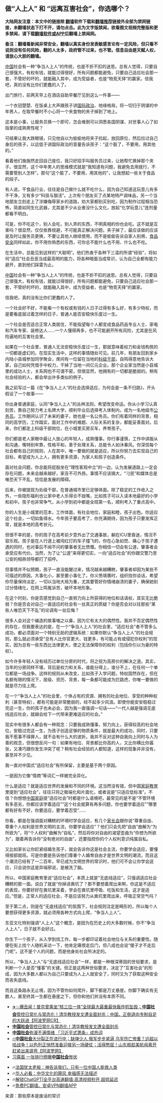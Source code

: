  <!-- 面包屑导航 --> <h2>做“人上人” 和 “远离互害社会”，你选哪个？</h2> <p class="notice"><b>大陆网友注意：本文中的链接除 <a href="https://github.com/bannedbook/fanqiang" >翻墙</a>软件下载和<a href="https://github.com/killgcd/justmysocks/blob/master/README.md">翻墙推荐</a>链接外全部为禁网链接，未翻墙状态下打不开，请勿点击。此为文字版禁闻，欲看图文视频完整版和更多禁闻，请下载<a href="https://github.com/bannedbook/fanqiang">翻墙软件或APP</a>后翻墙上禁闻网。</p><p>备注：翻墙看新闻非常安全，翻墙以真实身份发表敏感言论有一定风险，但只看不说则没有任何风险，翻的人太多，政府管不过来，也不管。信息自由是天赋人权，请放心大胆的翻墙。</b></p>  <div class="entry"> <p id="summary"><span class='wp_keywordlink_affiliate'><a href="https://www.bannedbook.org/" title="中国" target="_blank">中国</a></span>社会有一种“争当人上人”的传统，也是不折不扣的迷思。总有人觉得，只要自己很强大，有权有钱，就能过得很好，所有问题都能避免，只要自己适应社会那一套，不管好的坏的，就能融入其中，成为受益者，也是“物竞天择”的赢家。信我吧，真的没有比你们更蠢的人了。</p> <p>出门旅行，前两天早上在酒店自助早餐厅见到这么一件事——</p> <p>一个衣冠楚楚、在饭桌上大声跟孩子讲<a href="https://www.bannedbook.org/bnews/tag/%e5%9b%bd%e9%99%85%e6%94%bf%e6%b2%bb/" class="st_tag internal_tag" rel="tag" title="标签 国际政治 下的日志">国际政治</a>、地缘格局，将一切归于阴谋的中年男人，在取早餐时不小心将一个夹食物的夹子掉到了地上。</p> <p>这本是小事，让服务员换一个即可，怎会难倒可以洞悉各国阴谋、对世事人心了如指掌的成熟男性呢？</p> <p>可结果让我大跌眼镜，只见他自以为偷偷地将夹子捡起，放回原位，然后拉过自己身后的孩子，以远低于讲国际政治的音量告诉孩子：“这个脏了，不要用，用其他的。”</p> <p>看着他们施施然走回自己座位，我只好招手叫服务员过来，让她帮忙换掉那个夹子。很显然，这个中年男人的思维模式就是“我知道有问题，我避免去用就行，不需要管别人怎样”。那句“这个脏了，不要用，用其他的”，让我想起一些关于食品的段子。</p> <p>有人说，干食品行业，往往是自己做什么就不吃什么，因为自己知道这玩意儿有多不干净，又有多少“科技与狠活”。上次有个朋友买了点某地特产调味品，另一个当地朋友立刻走上了涉嫌侮辱家乡的道路，劝大家都别买别吃，因为制作过程相当恐怖，简直如同生化武器，尤其是不少从业者没什么文化，放起“化学玩意儿”连剂量都看不明白。</p> <p>可是，你不吃这个，别人会吃，别人弄的东西，不明真相的你也会吃。这不就是互害吗？很显然，仅仅依靠规避，不可能真正解决问题。夹子掉了，最应该做的应该是及时让服务员更换，不要让其他人继续使用，而不是偷偷告诉自家人别用，<a href="https://www.bannedbook.org/bnews/tag/%e9%a3%9f%e5%93%81%e5%ae%89%e5%85%a8/" class="st_tag internal_tag" rel="tag" title="标签 食品安全 下的日志">食品安全</a>同样如此，你不用你熟悉的东西，可你总不能什么也不用、什么也不吃。</p> <p>在生活中，总能见到这样的“大聪明”。他们热衷于各种下三滥的所谓“经验”，将如何“适应”社会丑恶当成最高明的能力，将各种暗面当成常识，认为自己全都有能力避开，直到他们踩雷为止。</p>  <p><a href="https://www.bannedbook.org/bnews/tag/%E4%B8%AD%E5%9B%BD/" class="st_tag internal_tag" rel="tag" title="标签 中国 下的日志">中国</a>社会有一种“争当人上人”的传统，也是不折不扣的迷思。总有人觉得，只要自己很强大，有权有钱，就能过得很好，所有问题都能避免，只要自己适应社会那一套，不管好的坏的，就能融入其中，成为受益者，也是“物竞天择”的赢家。</p> <p>信我吧，真的没有比你们更蠢的人了。</p> <p>一个社会好不好，不能看一个有权或有钱的人日子过得有多么好，有多少特权，而是要看底层过着怎样的日子，普通人能否安稳快乐度过一生。</p> <p>一个社会是否适合正常人类居住，不能指望每个人都变成食品药品专业人士、家电和汽车专家、装修达人……一个人懂得再多，也不可能避开所有风险，尤其是在风险遍地的互害社会里。</p> <p>如果在一个社会里，普通人无法安稳快乐度过一生，那就意味着权力和金钱构筑的一切都是虚幻的。在现实生活中，这样的事情随处可见。前几年，有朋友回到家乡内陆小县城参加同学聚会，席间有一位留在当地的<a href="https://www.bannedbook.org/bnews/tag/%e7%a7%91%e7%ba%a7%e5%b9%b2%e9%83%a8/" class="st_tag internal_tag" rel="tag" title="标签 科级干部 下的日志">科级干部</a>，自鸣得意地告诉大家，自己如何凭借手中权力，干掉了当地一间亿元企业。那个企业家当然是小县城里的成功人士，关系网也不可谓不密，但很显然，他拥有的一切都是脆弱的。稍有社会经验的人，都会举出许多类似的例子。</p> <p>我之前写过一篇《在“争当人上人”的社会选择适应，为何会是一条不归路》，开头假设了一个故事——</p> <p>你出身普通家庭，认同“争当人上人”的丛林法则，希望改变命运。你从小学习认真刻苦，靠自己努力考上名牌大学，顺利毕业后选择考入体制内，成为一名地级市<a href="https://www.bannedbook.org/bnews/tag/%e5%85%ac%e5%8a%a1%e5%91%98/" class="st_tag internal_tag" rel="tag" title="标签 公务员 下的日志">公务员</a>。工作期间认识了未来的妻子，她也是一名公务员。你们有着同样的背景，相同的高学历，工作踏实，面对工作中的难题、人际关系的复杂，都能妥善面对。后来，你们都走上科级干部岗位，在小城里买房买车，养育孩子。</p> <p>你们都是老人家眼中最让人放心的年轻人，成熟懂事。你行事谨慎，工作中讲服从和沟通，嘴特别牢靠，性格平和，善于处理关系，总能令人如沐春风。你深信每个社会都有自己的规则，人在其中，唯一要做的就是适应，所以你努力去实现自己的目标，希望成为人上人，拥有更多资源，为家人和孩子创造条件。</p> <p>面对社会问题，你总能将屁股坐在“理性客观中立”的一边，认为发展道路上一定会存在问题，未来会越来越好，家丑不可外扬，事情不应该搞大，“刁民”和媒体总是唯恐天下不乱，恰恰是发展的障碍。</p>  <p>后来，你被提拔为处级干部，在普通城市里已足够体面。除了稳定的工作收入之外，一些隐形福利也让家中老人乐得合不拢嘴，比如孩子可以入读本地最好的小学和初中。孩子也非常争气，从小学到初中都是全班第一名，顺利考入了重点高中。</p> <p>你的人生是小城里的范本，工作体面，有社会地位，家庭和睦，孩子出色。你适应这个社会，一切如鱼得水。今年孩子要高考了，你充满期待，因为孩子只要发挥正常，就是本地的高考状元。</p> <p>但很不幸的是，你的孩子在高考前夕意外出了交通事故，躺在ICU里昏迷，情况不容乐观。孩子是在人行道上被闯红灯的车子撞飞的，你在心急如焚、痛心于孩子遭遇的同时，也对事后不闻不问的肇事者无比愤慨。你相信一切会有公道，肇事者会承受应有代价。当然，为了让“公道”来得更切实，一向“适应社会”的你跟交警乃至公安的相熟领导都打了招呼。</p> <p>但事情并不似预期，孩子一直没能醒过来，情况越来越糟糕，肇事者却因为某些不可描述的原因，大事化小，甚至要小事化了。你义愤填膺时，组织找你谈话，希望你尽量保持淡定，一切以当地大局为重，尤其要管好你情绪崩溃的妻子，确保她别过分情绪化，在网上鸣冤诉苦，破坏本地形象。</p> <p>在这个时刻，你是否感觉到自己一直努力向上所获得的地位和话语权，其实无比脆弱？你是否会对自己一直适应的社会有一丝真正的质疑？你是否会对以往那些“某些人唯恐天下不乱”的论调有一丝后悔？</p> <p>很多人会对这个编造的故事嗤之以鼻，因为它有太大的偶然性。我并不否定偶然性的存在，但我要表达的是，在一个“争当人上人”的社会里，“适应社会”者不管多么成功，都必须面对一个特别无助的逻辑系统：如果你默认“争当人上人”的社会规则，那么就必须承受“总有人比你官更大、钱更多，有可能占有或侵犯你权利”的现实，因为总有一些东西比法律更大，使之无法保障你的权利（包括你引以为豪的特权）。</p> <p>如今许多年轻人没有经历过单位分房的时代，将之视为高房价的解决之道。其实，当年的分房同样不堪，背后是权力和关系，谁能分得上，谁分不上，在任何一个单位都是一场战争。这样的规则从未改变，比如孩子入学问题，特权固然存在，但在名额有限的情况下，层级、资历、背景，每一条都可能成为拦路虎，你唯一要做的就是尽力往上爬。</p> <p>在一个“争当人上人”的社会里，个体占有的资源、拥有的社会地位、享受的种种权利（甚至特权），都有可能是非常脆弱的，经不起多少风浪。即使你能安安稳稳过完这一生，你的孩子也未必会，因为我一直强调一句话——“一代人越是强调无底线适应社会，就越会给下一代带来更难适应的社会。”</p> <p>现实中有很多人都会有一种观念：只要我成熟懂事，努力向上，获得较高的社会地位，安稳过完这一生，为孩子创造足够的物质条件，就是最大的成功，同时，只要我不惹事不得罪人，就不会有什么大的波折。我并不反对这种自我向上同时与人为善的观念，但很想反问一句：如果有地位、背景都比你高的人，又比你横比你嚣张，又凑巧跟你发生冲突了呢？稍有社会经验的人都知道，这样的现象并非没有，甚至并不少见。</p>  <p>我一直对中国式“适应社会”有所保留，主要是基于两个原因。</p> <p>一是因为它像“情商”等词汇一样被完全异化。</p> <p>什么是适应？就是适应世界的发展和不同的环境。这当然没有错，但中国<a href="https://www.bannedbook.org/bnews/tag/%e5%ae%b6%e5%ba%ad%e6%95%99%e8%82%b2/" class="st_tag internal_tag" rel="tag" title="标签 家庭教育 下的日志">家庭教育</a>里提到“适应社会”，往往只将之极端化和片面化，或者说是“只适应低标准”。不信？你想想<a href="https://www.bannedbook.org/bnews/tag/%e4%b8%ad%e5%9b%bd%e5%ae%b6%e5%ba%ad/" class="st_tag internal_tag" rel="tag" title="标签 中国家庭 下的日志">中国家庭</a>提“适应社会”时都是什么语境吧，最常见的是不是“不管环境有多恶劣，你都应该学着适应”“这个社会就算有再多问题，你也要学着适应”“哪里都有好有不好，你要适应，要学着忍受”……</p> <p>你看，都是在强调面对糟糕的环境时学会适应，有几个<a href="https://www.bannedbook.org/bnews/tag/%E5%AE%B6%E9%95%BF%E4%BC%9A/" class="st_tag internal_tag" rel="tag" title="标签 家长会 下的日志">家长会</a>跟你说“尊重自由、尊重个人权利是世界文明的主流，你要学会适应”？他们只会先把“自由”曲解为“为所欲为”，将“个人权利”曲解为“自私”，然后将你对自由的渴望歪曲为“你想为所欲为”，跟着再告诉你“没有绝对的自由”，还要指控你的个人权利意识纯属自私。</p> <p>又比如家长让你赶紧结婚生孩子，就会告诉你这是社会主流，你要学会适应，要懂得按部就班。可是你要是告诉他们尊重个人婚育自由才是世界文明的潮流，而且这个潮流已经有了一二百年，早已成为文明世界的常识时，他们可不会让你学会适应，只会说你这是异端邪说，是被洗了脑。</p> <p>所以，中国家庭教育里说“适应社会”，本质上就是“无底线适应”，只强调适应社会糟糕的那一面。说白了就是“你掉进粪坑了？那不要想着爬出来啊，你这是不适应的表现，你要好好在粪坑里呆着，学会在粪坑里呼吸、吃饭和生活，这才是适应。”但是，正常人的适应社会，不是应该努力从粪坑里爬出来，呼吸正常空气吗？</p> <p>至于第二点，则是在“无底线适应”的氛围下，社会规则注定是畸形的，所以每个人要想获得更多资源，就必须用各种方式向上爬，“争当人上人”。</p> <p>东亚文化特别强调“人上人”这个概念，是因为在历史上的大多数时候，你不“争当人上人”，日子就不会好过。</p> <p>你生下一个孩子，从入学到找工作，每一步都印证着社会地位与关系的重要性。随便在街上找个人随机采访一下，他肯定痛恨走后门，但八成也会说“傻子才不走后门呢”。这不是个人的问题，而是他身处社会所决定的。</p>  <p>所以，“争当人上人”与“无底线适应社会”一样，都是一种根深蒂固的世俗要求，是判断一个人是否“懂事”的关键。但正是这两种世俗要求，决定了“互害社会”的形成，因为大多数人都以为自己只要成为人上人就安全了，同时又为了获取这种安全而丧失底线。</p> <p>而且这条路永无止境，因为不管你如何爬升，脚下都是万丈悬崖。你脚下确实有无数人，甚至终其一生都在悬崖之下，但你和他们并没有本质不同。</p> <!--<div id="taboola-mid-1"></div>--><ul class='op-related-articles' title='相关阅读'> <li><a href='https://www.bannedbook.org/bnews/bannedvideo/20240731/2069023.html' target='_blank'>✈️💥爆丑闻！普京曾乘坐“核三位一体”全球最大最重最快轰炸机坠毁；<b>中国社会</b>管控日常化与常态化！清华教授发文遭全面封杀；中国，正倒退向专制自足的大跃进【阿波罗网CR】</a></li> <li><a href='https://www.bannedbook.org/bnews/cbnews/20240731/2068810.html' target='_blank'><b>中国社会</b>管控日常化与常态化！清华教授发文遭全面封杀</a></li> <li><a href='https://www.bannedbook.org/bnews/baitai/20240727/2067485.html' target='_blank'><b>中国社会</b>弥漫不满情绪 「习近平式萧条」成热词</a></li> <li><a href='https://www.bannedbook.org/bnews/sohnews/20240722/2065419.html' target='_blank'>🔥<b>中国社会</b>大分裂正在进行中；缺弹少人 俄军步步紧逼 乌军伤亡惨重？远超以哈战争！以色列正悄然准备迎接另一场硬仗；活得憋屈！山东舰趁美航母离开 赶紧出来遛弯【阿波罗网】</a></li> <li><a href='https://www.bannedbook.org/bnews/baitai/20240719/2064154.html' target='_blank'>习露面 一张排行榜曝<b>中国社会</b>惨状</a></li> </ul> <ul class="texttj"> <li>🔥<a href="https://www.bannedbook.org/bnews/ssgc/20230219/1850782.html" target="_blank">法国犹太老板：神告诉我们，只有一位中国人能救人类</a></li> <li>🔥<a href="https://www.bannedbook.org/bnews/comments/20220220/1694796.html" target="_blank">华人必看：中华文化的飓风 幸福感无法描述</a></li> <li>🔥<a href="https://github.com/bannedbook/fanqiang/wiki/V2ray%E6%9C%BA%E5%9C%BA" target="_blank">解锁ChatGPT|全平台高速翻墙:高清视频秒开,超低延迟</a></li> <li>🔥<a href="https://github.com/bannedbook/fanqiang/wiki/%E7%A6%81%E9%97%BB%E7%BD%91%E5%AE%89%E5%8D%93%E7%BF%BB%E5%A2%99%E6%96%B0%E9%97%BBAPP" target="_blank">免费PC翻墙、安卓VPN翻墙APP</a></li> </ul><p class="src-info">来源：那些原本是废话的常识 </p><a name='sharetosocial'></a> <div style="margin-bottom:5px;padding-bottom:5px;clear:both"> <div id="archive-pix-1" class="banner-ads"> <!-- AuctionX Display platform tag START --> <div id="27602x728x90x621x_ADSLOT1" clicktrack="%%CLICK_URL_ESC%%"></div>  <!-- AuctionX Display platform tag END --> </div> <div id="archive-pix-2" class="banner-ads"> <!-- AuctionX Display platform tag START --> <div id="27556x300x250x621x_ADSLOT1" clicktrack="%%CLICK_URL_ESC%%" style="margin:0 auto;text-align:center"></div>  <!-- AuctionX Display platform tag END --> </div> </div>  <div id="archive-pix-1" class="banner-ads"> <!-- AuctionX Display platform tag START --> <div id="27603x728x90x621x_ADSLOT1" clicktrack="%%CLICK_URL_ESC%%"></div>  <!-- AuctionX Display platform tag END --> </div> </div><!--END ENTRY--> 